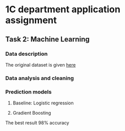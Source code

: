 # 1C department application assignment 

## Task 2: Machine Learning


### Data description
The original dataset is given [here](https://www.kaggle.com/shivamb/real-or-fake-fake-jobposting-prediction) 

### Data analysis and cleaning 


### Prediction models

1. Baseline: Logistic regression

2. Gradient Boosting

The best result 98% accuracy
